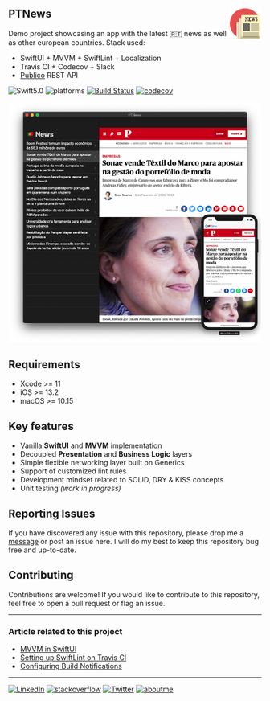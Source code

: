 <h2>PTNews
  <img src="https://github.com/lduraes/images/blob/master/pt-news-readme.png?raw=true"
       align="right" width="64" height="64" />
</h2>


Demo project showcasing an app with the latest 🇵🇹 news as well as other european countries.
Stack used:

* SwiftUI + MVVM + SwiftLint + Localization
* Travis CI + Codecov + Slack
* [Publico]("https://www.publico.pt/") REST API

![Swift5.0](https://img.shields.io/badge/swift-5.0-orange.svg)
![platforms](https://img.shields.io/badge/platforms-iPhone%20%7C%20iPad%20%7C%20macOS-lightgrey) [![Build Status](https://travis-ci.com/lduraes/pt-news.svg?branch=master)](https://travis-ci.org/lduraes/pt-news) 
[![codecov](https://codecov.io/gh/lduraes/pt-news/branch/master/graph/badge.svg)](https://codecov.io/gh/lduraes/pt-news)
<!--
![iOS](https://img.shields.io/badge/os-iOS-lightgrey.svg?style=flat)
![macOS](https://img.shields.io/badge/os-macOS-lightgrey.svg?style=flat)
-->

<p align="center">
  <img src="https://github.com/lduraes/images/blob/master/pt-news-macos-ios.png?raw=true" alt="Diagram"/>
</p>

## Requirements

* Xcode >= 11
* iOS >= 13.2 
* macOS >= 10.15

<!--
## Architecture overview

<p align="center">
  <img src="https://i.stack.imgur.com/0VBaq.png?raw=true" alt="Diagram"/>
</p>
-->

## Key features
* Vanilla **SwiftUI** and **MVVM** implementation
* Decoupled **Presentation** and **Business Logic** layers
* Simple flexible networking layer built on Generics
* Support of customized lint rules
* Development mindset related to SOLID, DRY & KISS concepts
* Unit testing _(work in progress)_

## Reporting Issues

If you have discovered any issue with this repository, please drop me a [message](mailto:lduraes@gmail.com?subject=[GitHub]%20PTNews) or post an issue here. I will do my best to keep this repository bug free and up-to-date.

## Contributing

Contributions are welcome! If you would like to contribute to this repository, feel free to open a pull request or flag an issue. 

--- 

### Article related to this project

* [MVVM in SwiftUI](https://medium.com/flawless-app-stories/mvvm-in-swiftui-8a2e9cc2964a)
* [Setting up SwiftLint on Travis CI](https://alexplescan.com/posts/2016/03/03/setting-up-swiftlint-on-travis-ci/)
* [Configuring Build Notifications](https://docs.travis-ci.com/user/notifications/)

---

[![LinkedIn](https://img.shields.io/badge/linkedin-lduraes-blue)](https://www.linkedin.com/in/lduraes/) [![stackoverflow](https://img.shields.io/badge/stackoverflow-lduraes-orange)](http://www.careers.stackoverflow.com/lduraes) [![Twitter](https://img.shields.io/badge/twitter-ilduraes-blue)](https://twitter.com/ilduraes) [![aboutme](https://img.shields.io/badge/aboutme-lduraes-orange)](http:/duraes.me/profile.html) <!--[![lduraes](https://img.shields.io/badge/%F0%9F%8D%BA-lduraes-brightgreen)](lduraes@gmail.com)-->
